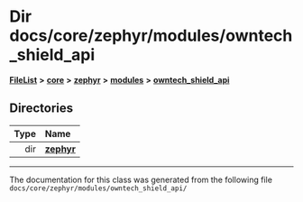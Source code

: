 

# Dir docs/core/zephyr/modules/owntech\_shield\_api



[**FileList**](files.md) **>** [**core**](dir_771164b9325b04f1442f7a3ffa8ecb89.md) **>** [**zephyr**](dir_09002e7ce91f09aeb040dfd1861a47f4.md) **>** [**modules**](dir_6d0fb8ab814c517e7f155fb837e32f72.md) **>** [**owntech\_shield\_api**](dir_9a89dd71eabb2209bdecc753bd3dc4ac.md)














## Directories

| Type | Name |
| ---: | :--- |
| dir | [**zephyr**](dir_b3d0c58b5ddf7b1e26f8d905ca8e43b0.md) <br> |

























































------------------------------
The documentation for this class was generated from the following file `docs/core/zephyr/modules/owntech_shield_api/`

